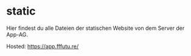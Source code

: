 # static
Hier findest du alle Dateien der statischen Website von dem Server der App-AG.

Hosted: https://app.fffutu.re/
